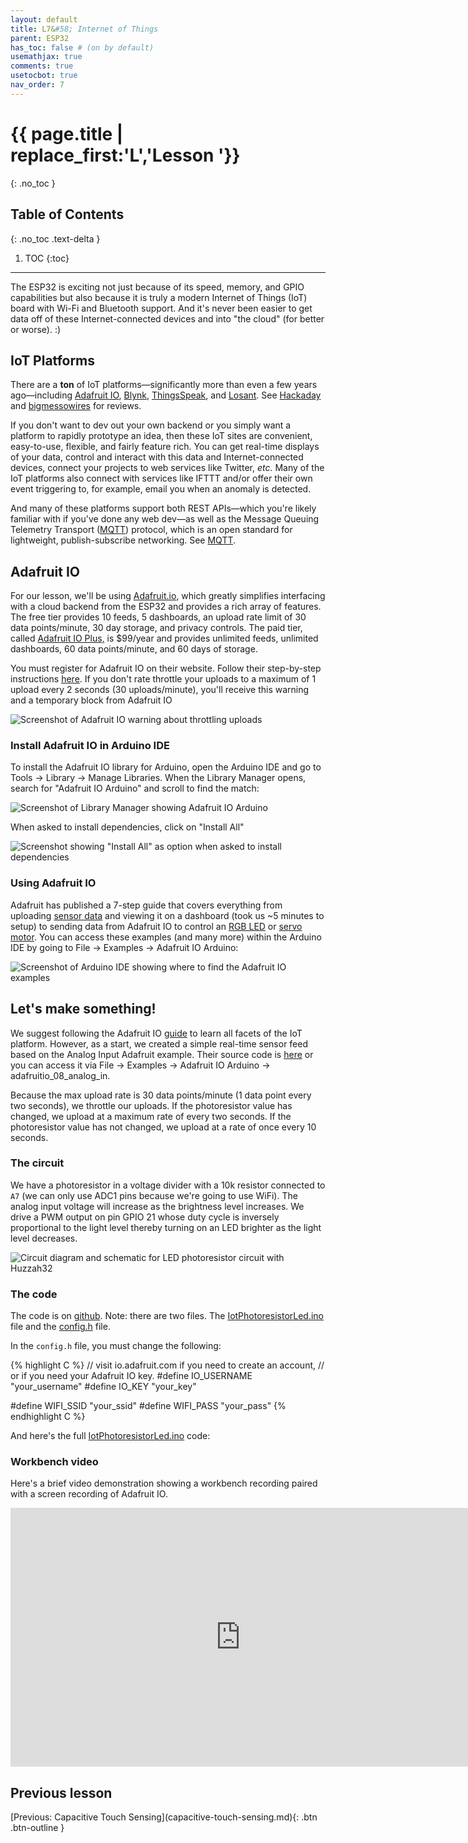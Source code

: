 ```yaml
---
layout: default
title: L7&#58; Internet of Things
parent: ESP32
has_toc: false # (on by default)
usemathjax: true
comments: true
usetocbot: true
nav_order: 7
---
```

# {{ page.title | replace_first:'L','Lesson '}}
{: .no_toc }

## Table of Contents
{: .no_toc .text-delta }

1. TOC
{:toc}
---

The ESP32 is exciting not just because of its speed, memory, and GPIO capabilities but also because it is truly a modern Internet of Things (IoT) board with Wi-Fi and Bluetooth support. And it's never been easier to get data off of these Internet-connected devices and into "the cloud" (for better or worse). :)

## IoT Platforms

There are a **ton** of IoT platforms—significantly more than even a few years ago—including [Adafruit IO](https://learn.adafruit.com/welcome-to-adafruit-io), [Blynk](https://blynk.io/), [ThingsSpeak](https://thingspeak.com/), and [Losant](https://www.losant.com/). See [Hackaday](https://hackaday.com/2017/10/31/review-iot-data-logging-services-with-mqtt/) and [bigmessowires](https://www.bigmessowires.com/2017/06/29/esp8266-freeboard-io-blynk-and-iot/) for reviews.

If you don't want to dev out your own backend or you simply want a platform to rapidly prototype an idea, then these IoT sites are convenient, easy-to-use, flexible, and fairly feature rich. You can get real-time displays of your data, control and interact with this data and Internet-connected devices, connect your projects to web services like Twitter, *etc.* Many of the IoT platforms also connect with services like IFTTT and/or offer their own event triggering to, for example, email you when an anomaly is detected.

And many of these platforms support both REST APIs—which you're likely familiar with if you've done any web dev—as well as the Message Queuing Telemetry Transport ([MQTT](https://en.wikipedia.org/wiki/MQTT)) protocol, which is an open standard for lightweight, publish-subscribe networking. See [MQTT](http://mqtt.org/).

## Adafruit IO

For our lesson, we'll be using [Adafruit.io](https://learn.adafruit.com/welcome-to-adafruit-io), which greatly simplifies interfacing with a cloud backend from the ESP32 and provides a rich array of features. The free tier provides 10 feeds, 5 dashboards, an upload rate limit of 30 data points/minute, 30 day storage, and privacy controls. The paid tier, called [Adafruit IO Plus,](https://io.adafruit.com/plus) is $99/year and provides unlimited feeds, unlimited dashboards, 60 data points/minute, and 60 days of storage.

You must register for Adafruit IO on their website. Follow their step-by-step instructions [here](https://learn.adafruit.com/welcome-to-adafruit-io/overview). If you don't rate throttle your uploads to a maximum of 1 upload every 2 seconds (30 uploads/minute), you'll receive this warning and a temporary block from Adafruit IO

![Screenshot of Adafruit IO warning about throttling uploads](assets/images/AdafruitIO_TemporaryBlockWarning.png)

### Install Adafruit IO in Arduino IDE

To install the Adafruit IO library for Arduino, open the Arduino IDE and go to Tools -> Library -> Manage Libraries. When the Library Manager opens, search for "Adafruit IO Arduino" and scroll to find the match:

![Screenshot of Library Manager showing Adafruit IO Arduino](assets/images/ArduinoIDE_InstallAdafruitIOLibrary.png)

When asked to install dependencies, click on "Install All"

![Screenshot showing "Install All" as option when asked to install dependencies](assets/images/ArduinoIDE_InstallAllAdafruitIODependencies.png)

### Using Adafruit IO

Adafruit has published a 7-step guide that covers everything from uploading [sensor data](https://learn.adafruit.com/adafruit-io-basics-analog-input) and viewing it on a dashboard (took us ~5 minutes to setup) to sending data from Adafruit IO to control an [RGB LED](https://learn.adafruit.com/adafruit-io-basics-color) or [servo motor](https://learn.adafruit.com/adafruit-io-basics-servo). You can access these examples (and many more) within the Arduino IDE by going to File -> Examples -> Adafruit IO Arduino:

![Screenshot of Arduino IDE showing where to find the Adafruit IO examples](assets/images/ArduinoIDE_ScreenshotOfAdafruitIOExamples.png)

## Let's make something!

We suggest following the Adafruit IO [guide](https://learn.adafruit.com/adafruit-io-basics-analog-input) to learn all facets of the IoT platform. However, as a start, we created a simple real-time sensor feed based on the Analog Input Adafruit example. Their source code is [here](https://github.com/adafruit/Adafruit_IO_Arduino/tree/master/examples/adafruitio_08_analog_in) or you can access it via File -> Examples -> Adafruit IO Arduino -> adafruitio_08_analog_in.

Because the max upload rate is 30 data points/minute (1 data point every two seconds), we throttle our uploads. If the photoresistor value has changed, we upload at a maximum rate of every two seconds. If the photoresistor value has not changed, we upload at a rate of once every 10 seconds.

### The circuit

We have a photoresistor in a voltage divider with a 10k resistor connected to `A7` (we can only use ADC1 pins because we're going to use WiFi). The analog input voltage will increase as the brightness level increases. We drive a PWM output on pin GPIO 21 whose duty cycle is inversely proportional to the light level thereby turning on an LED brighter as the light level decreases.

![Circuit diagram and schematic for LED photoresistor circuit with Huzzah32](assets/images/Huzzah32_Photoresistor_CircuitDiagramAndSchematic_Fritzing.png)

### The code

<!-- https://github.com/makeabilitylab/arduino/blob/master/ESP32/WiFi/IoTPhotoresistorLed/IoTPhotoresistorLed.ino -->

The code is on [github](https://github.com/makeabilitylab/arduino/tree/master/ESP32/WiFi/IoTPhotoresistorLed). Note: there are two files. The [IotPhotoresistorLed.ino](https://github.com/makeabilitylab/arduino/blob/master/ESP32/WiFi/IoTPhotoresistorLed/IoTPhotoresistorLed.ino) file and the [config.h](https://github.com/makeabilitylab/arduino/blob/master/ESP32/WiFi/IoTPhotoresistorLed/config.h) file. 

In the `config.h` file, you must change the following:

{% highlight C %}
// visit io.adafruit.com if you need to create an account,
// or if you need your Adafruit IO key.
#define IO_USERNAME "your_username"
#define IO_KEY "your_key"

#define WIFI_SSID "your_ssid"
#define WIFI_PASS "your_pass"
{% endhighlight C %}

And here's the full [IotPhotoresistorLed.ino](https://github.com/makeabilitylab/arduino/blob/master/ESP32/WiFi/IoTPhotoresistorLed/IoTPhotoresistorLed.ino) code:

<script src="https://gist-it.appspot.com/https://github.com/makeabilitylab/arduino/blob/master/ESP32/WiFi/IoTPhotoresistorLed/IoTPhotoresistorLed.ino ?footer=minimal"></script>

### Workbench video

Here's a brief video demonstration showing a workbench recording paired with a screen recording of Adafruit IO.

<iframe width="736" height="414" src="https://www.youtube.com/embed/DgCFUHGSKSM" frameborder="0" allow="accelerometer; autoplay; encrypted-media; gyroscope; picture-in-picture" allowfullscreen></iframe>

## Previous lesson

<span class="fs-6">
[Previous: Capacitive Touch Sensing](capacitive-touch-sensing.md){: .btn .btn-outline }
</span>